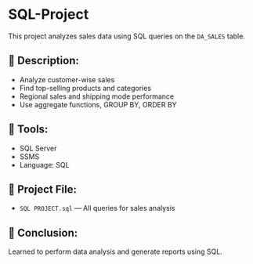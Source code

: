 # SQL-Project

This project analyzes sales data using SQL queries on the `DA_SALES` table.

## 📌 Description:
- Analyze customer-wise sales
- Find top-selling products and categories
- Regional sales and shipping mode performance
- Use aggregate functions, GROUP BY, ORDER BY

## 📌 Tools:
- SQL Server
- SSMS
- Language: SQL

## 📌 Project File:
- `SQL PROJECT.sql` — All queries for sales analysis

## 📌 Conclusion:
Learned to perform data analysis and generate reports using SQL.


